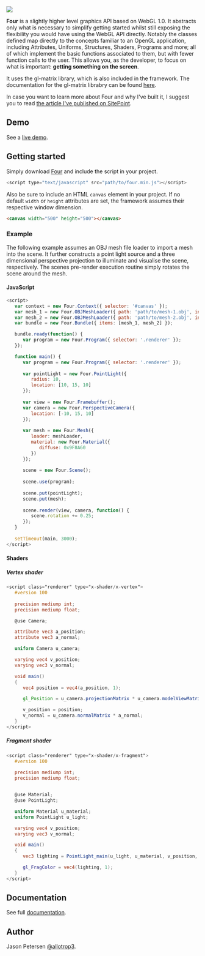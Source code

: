 <img src="http://allotrop3.github.io/four/images/four.jpg">

**Four** is a slightly higher level graphics API based on WebGL 1.0. It abstracts only what is necessary to simplify getting started whilst still exposing the flexibility you would have using the WebGL API directly. Notably the classes defined map directly to the concepts familiar to an OpenGL application, including Attributes, Uniforms, Structures, Shaders, Programs and more; all of which implement the basic functions associated to them, but with fewer function calls to the user. This allows you, as the developer, to focus on what is important: **getting something on the screen**.

It uses the gl-matrix library, which is also included in the framework. The documentation for the gl-matrix librabry can be found [here](http://glmatrix.net/docs/2.2.0/).

In case you want to learn more about Four and why I've built it, I suggest you to read [the article I've published on SitePoint](http://www.sitepoint.com/introducing-four-webgl-easier/).

## Demo

See a [live demo](http://allotrop3.github.io/four).

## Getting started

Simply download [Four](https://raw.githubusercontent.com/allotrop3/four/master/dist/four.min.js) and include the script in your project.

```javascript
<script type="text/javascript" src="path/to/four.min.js"></script>
```

Also be sure to include an HTML `canvas` element in your project. If no default `width` or `height` attributes are set, the framework assumes their respective window dimension.

```html
<canvas width="500" height="500"></canvas>
```

### Example

The following example assumes an OBJ mesh file loader to import a mesh into the scene. It further constructs a point light source and a three dimensional perspective projection to illuminate and visualise the scene, respectively. The scenes pre-render execution routine simply rotates the scene around the mesh.

#### JavaScript

```javascript
<script>
   var context = new Four.Context({ selector: '#canvas' });
   var mesh_1 = new Four.OBJMeshLoader({ path: 'path/to/mesh-1.obj', indexed: true });
   var mesh_2 = new Four.OBJMeshLoader({ path: 'path/to/mesh-2.obj', indexed: true });
   var bundle = new Four.Bundle({ items: [mesh_1, mesh_2] });

   bundle.ready(function() {
      var program = new Four.Program({ selector: '.renderer' });
   });

   function main() {
      var program = new Four.Program({ selector: '.renderer' });
   
      var pointLight = new Four.PointLight({
         radius: 10,
         location: [10, 15, 10]
      });
   
      var view = new Four.Framebuffer();
      var camera = new Four.PerspectiveCamera({
         location: [-10, 15, 10]
      });
      
      var mesh = new Four.Mesh({
         loader: meshLoader,
         material: new Four.Material({
            diffuse: 0x9F8A60
         })
      });
   
      scene = new Four.Scene();
      
      scene.use(program);
   
      scene.put(pointLight);
      scene.put(mesh);
   
      scene.render(view, camera, function() {
         scene.rotation += 0.25;
      });
   }
   
   setTimeout(main, 3000);
</script>
```

#### Shaders

##### Vertex shader

```glsl
<script class="renderer" type="x-shader/x-vertex">
   #version 100
   
   precision mediump int;
   precision mediump float;

   @use Camera;

   attribute vec3 a_position;
   attribute vec3 a_normal;

   uniform Camera u_camera;

   varying vec4 v_position;
   varying vec3 v_normal;

   void main()
   {
      vec4 position = vec4(a_position, 1);

      gl_Position = u_camera.projectionMatrix * u_camera.modelViewMatrix * position;

      v_position = position;
      v_normal = u_camera.normalMatrix * a_normal;
   }
</script>
```
##### Fragment shader

```glsl
<script class="renderer" type="x-shader/x-fragment">
   #version 100
   
   precision mediump int;
   precision mediump float;


   @use Material;
   @use PointLight;

   uniform Material u_material;
   uniform PointLight u_light;

   varying vec4 v_position;
   varying vec3 v_normal;

   void main()
   {
      vec3 lighting = PointLight_main(u_light, u_material, v_position, v_normal);

      gl_FragColor = vec4(lighting, 1);
   }
</script>
```

## Documentation

See full [documentation](https://github.com/allotrop3/four/wiki).

## Author

Jason Petersen [@allotrop3](https://twitter.com/allotrop3).

